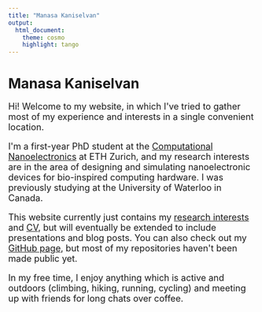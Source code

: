```yaml
---
title: "Manasa Kaniselvan"
output:
  html_document:
    theme: cosmo
    highlight: tango
---
```


# Manasa Kaniselvan

<font size="4">Hi! Welcome to my website, in which I've tried to gather most of my experience and interests in a single convenient location.

I'm a first-year PhD student at the [Computational Nanoelectronics](https://nano-tcad.ee.ethz.ch) at ETH Zurich, and my research interests are in the area of designing and simulating nanoelectronic devices for bio-inspired computing hardware. I was previously studying at the University of Waterloo in Canada.

This website currently just contains my [research interests](/about) and [CV](/cv), but will eventually be extended to include presentations and blog posts. You can also check out my [GitHub page](https://github.com/manasakani), but most of my repositories haven't been made public yet.

In my free time, I enjoy anything which is active and outdoors (climbing, hiking, running, cycling) and meeting up with friends for long chats over coffee.</font> 
